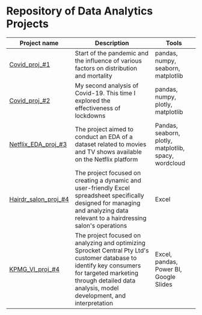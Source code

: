 # Repository of Data Analytics Projects
| Project name | Description | Tools |
|----------|----------|----------|
| [Covid_proj_#1](https://github.com/maratos-cmd/portfolio/tree/main/Covid_proj_%231)    | Start of the pandemic and the influence of various factors on distribution and mortality   | pandas, numpy, seaborn, matplotlib   |
| [Covid_proj_#2](https://github.com/maratos-cmd/portfolio/tree/main/Covid_proj_%232)    | My second analysis of Covid-19. This time I explored the effectiveness of lockdowns   | pandas, numpy, plotly, matplotlib   |
| [Netflix_EDA_proj_#3](https://github.com/maratos-cmd/portfolio/tree/main/Netflix_EDA_proj_%233)    | The project aimed to conduct an EDA of a dataset related to movies and TV shows available on the Netflix platform    | Pandas, seaborn, plotly, matplotlib, spacy, wordcloud   |
| [Hairdr_salon_proj_#4](https://github.com/maratos-cmd/portfolio/tree/main/hairdr_salon_proj_%234)    | The project focused on creating a dynamic and user-friendly Excel spreadsheet specifically designed for managing and analyzing data relevant to a hairdressing salon's operations    | Excel   |
| [KPMG_VI_proj_#4](https://github.com/maratos-cmd/portfolio/tree/main/KPMG_VI_proj_%235)    | The project focused on analyzing and optimizing Sprocket Central Pty Ltd's customer database to identify key consumers for targeted marketing through detailed data analysis, model development, and interpretation    | Excel, pandas, Power BI, Google Slides   |

